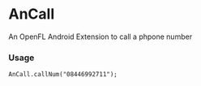 AnCall
============
An OpenFL Android Extension to call a phpone number

### Usage
```
AnCall.callNum("08446992711");
```





